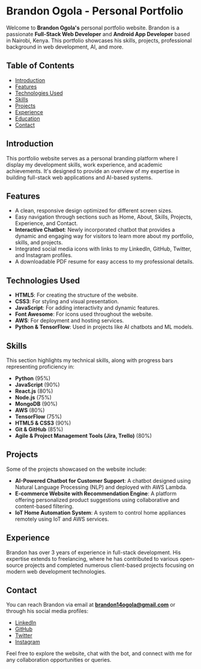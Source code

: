 # Brandon Ogola - Personal Portfolio

Welcome to **Brandon Ogola's** personal portfolio website. Brandon is a passionate **Full-Stack Web Developer** and **Android App Developer** based in Nairobi, Kenya. This portfolio showcases his skills, projects, professional background in web development, AI, and more.

## Table of Contents
- [Introduction](#introduction)
- [Features](#features)
- [Technologies Used](#technologies-used)
- [Skills](#skills)
- [Projects](#projects)
- [Experience](#experience)
- [Education](#education)
- [Contact](#contact)

## Introduction
This portfolio website serves as a personal branding platform where I display my development skills, work experience, and academic achievements. It's designed to provide an overview of my expertise in building full-stack web applications and AI-based systems.

## Features
- A clean, responsive design optimized for different screen sizes.
- Easy navigation through sections such as Home, About, Skills, Projects, Experience, and Contact.
- **Interactive Chatbot**: Newly incorporated chatbot that provides a dynamic and engaging way for visitors to learn more about my portfolio, skills, and projects.
- Integrated social media icons with links to my LinkedIn, GitHub, Twitter, and Instagram profiles.
- A downloadable PDF resume for easy access to my professional details.

## Technologies Used
- **HTML5**: For creating the structure of the website.
- **CSS3**: For styling and visual presentation.
- **JavaScript**: For adding interactivity and dynamic features.
- **Font Awesome**: For icons used throughout the website.
- **AWS**: For deployment and hosting services.
- **Python & TensorFlow**: Used in projects like AI chatbots and ML models.
  
## Skills
This section highlights my technical skills, along with progress bars representing proficiency in:
- **Python** (95%)
- **JavaScript** (90%)
- **React.js** (80%)
- **Node.js** (75%)
- **MongoDB** (90%)
- **AWS** (80%)
- **TensorFlow** (75%)
- **HTML5 & CSS3** (90%)
- **Git & GitHub** (85%)
- **Agile & Project Management Tools (Jira, Trello)** (80%)
  
## Projects
Some of the projects showcased on the website include:
- **AI-Powered Chatbot for Customer Support**: A chatbot designed using Natural Language Processing (NLP) and deployed with AWS Lambda.
- **E-commerce Website with Recommendation Engine**: A platform offering personalized product suggestions using collaborative and content-based filtering.
- **IoT Home Automation System**: A system to control home appliances remotely using IoT and AWS services.

## Experience
Brandon has over 3 years of experience in full-stack development. His expertise extends to freelancing, where he has contributed to various open-source projects and completed numerous client-based projects focusing on modern web development technologies.


## Contact
You can reach Brandon via email at **brandon14ogola@gmail.com** or through his social media profiles:
- [LinkedIn](https://www.linkedin.com/in/brandon-edwin-ogola-b77063232/)
- [GitHub](https://github.com/edogola4)
- [Twitter](https://twitter.com/BrandonOgola)
- [Instagram](https://www.instagram.com/ja._.tech/)

Feel free to explore the website, chat with the bot, and connect with me for any collaboration opportunities or queries.


